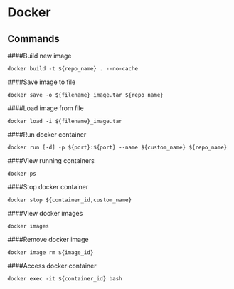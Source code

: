 Docker
======

Commands
--------

####Build new image

```shell
docker build -t ${repo_name} . --no-cache
```

####Save image to file

```shell
docker save -o ${filename}_image.tar ${repo_name}
```

####Load image from file

```shell
docker load -i ${filename}_image.tar
```

####Run docker container

```shell
docker run [-d] -p ${port}:${port} --name ${custom_name} ${repo_name}
```

####View running containers

```shell
docker ps
```

####Stop docker container

```shell
docker stop ${container_id,custom_name}
```

####View docker images

```shell
docker images
```

####Remove docker image

```shell
docker image rm ${image_id}
```

####Access docker container

```shell
docker exec -it ${container_id} bash
```

